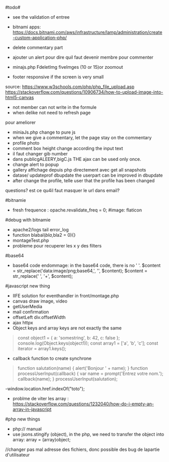 #todo#
- see the validation of entree
- bitnami apps: https://docs.bitnami.com/aws/infrastructure/lamp/administration/create-custom-application-php/



- delete commentary part
- ajouter un alert pour dire quil faut devenir membre pour commenter
- minajs.php FdeletImg fiveImges (10 or 15)or zoomout
- footer responsive if the screen is very small

source:
https://www.w3schools.com/php/php_file_upload.asp
https://stackoverflow.com/questions/10906734/how-to-upload-image-into-html5-canvas


- not member can not write in the formule
- when delike not need to refresh page



pour ameliorer
- miniaJs.php change to pure js
- when we give a commentary, let the page stay on the commentary
- profile photo
- comment box height change according the input text
- il faut changer gib number 
- dans publicgALEERY,bigC.js THE ajax can be used only once.
- change alert to popup
- gallery affichage depuis php directement avec get all snapshots 
- datase/ updateprof dbupdate the userpart can be improved in dbupdate
- after change the profile, telle user that the profile has been changed

questions?
est ce qu4il faut masquer le url dans email?

#bitnamie
- fresh frequence : opache.revalidate_freq = 0;
#image:
flaticon

#debug with bitnamie
- apache2/logs 
    tail error_log
- function blabal($bla,$bla2 = 0){}
- montageTest.php
- probleme pour recuperer les x y des filters

#base64
- base64 code endommage: 
in the base64 code, there is no ' '.
$content = str_replace('data:image/png;base64,', '', $content);
$content = str_replace(' ', '+', $content);

#javascript new thing
- IIFE solution for eventhandler in front/montage.php
- canvas draw image, video
- getUserMedia
- mail confirmation
- offsetLeft div.offsetWidth
- ajax httpx
- Object keys and array keys are not exactly the same
> const object1 = {
    a: 'somestring',
    b: 42,
    c: false
    };
    console.log(Object.keys(object1));
> const array1 = ['a', 'b', 'c'];
    const iterator = array1.keys();
- callback function to create synchrone
> function salutation(name) {
    alert('Bonjour ' + name);
    }
    function processUserInput(callback) {
        var name = prompt('Entrez votre nom.');
        callback(name);
    }
    processUserInput(salutation);

-window.location.href.indexOf("toto");
- problme de viter les array : https://stackoverflow.com/questions/1232040/how-do-i-empty-an-array-in-javascript

#php new things
- php:// manual
- use jsons.stingify (object), in the php, we need to transfer the object into array: array = (array)object;



//changer pas mal adresse des fichiers, donc possible des bug de lapartie d'utilisateur

